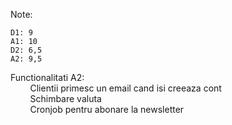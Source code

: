 Note:

    D1: 9
    A1: 10
    D2: 6,5
    A2: 9,5

Functionalitati A2: <br>
    &nbsp; &nbsp; &nbsp; &nbsp; Clientii primesc un email cand isi creeaza cont <br>
    &nbsp; &nbsp; &nbsp; &nbsp; Schimbare valuta <br>
    &nbsp; &nbsp; &nbsp; &nbsp; Cronjob pentru abonare la newsletter <br>
